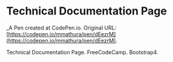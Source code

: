 # Technical Documentation Page
 _A Pen created at CodePen.io. Original URL: [https://codepen.io/mmathura/pen/dEezrM](https://codepen.io/mmathura/pen/dEezrM).

 Technical Documentation Page. FreeCodeCamp. Bootstrap4.